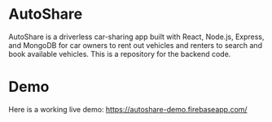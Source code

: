 # AutoShare

AutoShare is a driverless car-sharing app built with React, Node.js, Express, and MongoDB for car owners to rent out vehicles and renters to search and book available vehicles.
This is a repository for the backend code.

# Demo

Here is a working live demo: https://autoshare-demo.firebaseapp.com/
